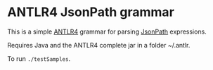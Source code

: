 # ANTLR4 JsonPath grammar

This is a simple [ANTLR4](http://www.antlr.org) grammar for parsing [JsonPath](http://goessner.net/articles/JsonPath) expressions.

Requires Java and the ANTLR4 complete jar in a folder ~/.antlr.

To run `./testSamples`.
